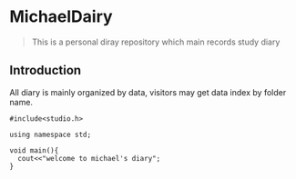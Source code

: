 # MichaelDairy

>This is a personal diray repository which main records study diary

## Introduction
<p>
  All diary is mainly organized by data, visitors may get data index by folder name.
</p>

    #include<studio.h>
  
    using namespace std;
  
    void main(){
      cout<<"welcome to michael's diary";
    }
